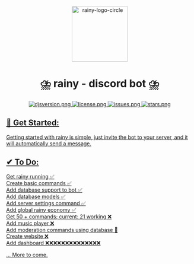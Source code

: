 <div align=center >
<a href="# Get Started"><img src="https://i.ibb.co/6J6fjDX/rainy-logo-circle.png" alt="rainy-logo-circle" height="150px" width="150px" ></a>
</div>
<h1 align=center >⛈️ rainy - discord bot ⛈️ </h1>

<div align=center >
  <a href="https://github.com/discordjs">
    <img src="https://img.shields.io/badge/discord.js-v13.3.1-blue.svg?logo=npm" alt="djsversion.png">
  </a>

  <a href="https://github.com/itstylerrr/rainy/blob/LICENSE.md">
    <img src="https://img.shields.io/github/license/itstylerrr/rainy" alt="license.png">
  </a>
  
  <a href="#">
  <img src="https://img.shields.io/github/issues/itstylerrr/rainy" alt="issues.png"
  </a>
  
  <a href="https://github.com/itstylerrr/rainy">
  <img src="https://img.shields.io/github/stars/itstylerrr/rainy" alt="stars.png"
  </a>

</div>
    
## 👋 Get Started:
    
Getting started with rainy is simple, just invite the bot to your server, and it will automatically send a message.

## ✔ To Do:

Get rainy running ✅ \
Create basic commands ✅ \
Add database support to bot ✅ \
Add database models ✅ \
Add server settings command ✅ \
Add global rainy economy ✅ \
Get 50 + commands; current: 21 working ❌ \
Add music player ❌ \
Add moderation commands using database 🚧 \
Create website ❌ \
Add dashboard ❌❌❌❌❌❌❌❌❌❌❌❌❌❌

    
... More to come.
